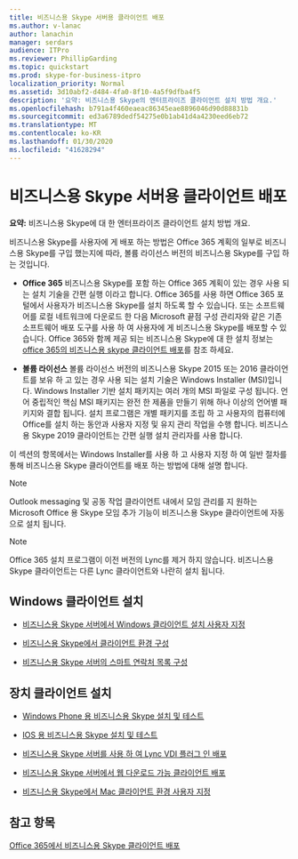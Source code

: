 ```yaml
---
title: 비즈니스용 Skype 서버용 클라이언트 배포
ms.author: v-lanac
author: lanachin
manager: serdars
audience: ITPro
ms.reviewer: PhillipGarding
ms.topic: quickstart
ms.prod: skype-for-business-itpro
localization_priority: Normal
ms.assetid: 3d10abf2-d484-4fa0-8f10-4a5f9dfba4f5
description: '요약: 비즈니스용 Skype의 엔터프라이즈 클라이언트 설치 방법 개요.'
ms.openlocfilehash: b791a4f460eaeac86345eae8896046d90d88831b
ms.sourcegitcommit: ed3a6789dedf54275e0b1ab41d4a4230eed6eb72
ms.translationtype: MT
ms.contentlocale: ko-KR
ms.lasthandoff: 01/30/2020
ms.locfileid: "41628294"
---
```

# <a name="deploy-clients-for-skype-for-business-server"></a>비즈니스용 Skype 서버용 클라이언트 배포
 
**요약:** 비즈니스용 Skype에 대 한 엔터프라이즈 클라이언트 설치 방법 개요.
  
비즈니스용 Skype를 사용자에 게 배포 하는 방법은 Office 365 계획의 일부로 비즈니스용 Skype를 구입 했는지에 따라, 볼륨 라이선스 버전의 비즈니스용 Skype를 구입 하는 것입니다. 
  
- **Office 365** 비즈니스용 Skype를 포함 하는 Office 365 계획이 있는 경우 사용 되는 설치 기술을 간편 실행 이라고 합니다. Office 365를 사용 하면 Office 365 포털에서 사용자가 비즈니스용 Skype를 설치 하도록 할 수 있습니다. 또는 소프트웨어를 로컬 네트워크에 다운로드 한 다음 Microsoft 끝점 구성 관리자와 같은 기존 소프트웨어 배포 도구를 사용 하 여 사용자에 게 비즈니스용 Skype를 배포할 수 있습니다. Office 365와 함께 제공 되는 비즈니스용 Skype에 대 한 설치 정보는 [office 365의 비즈니스용 skype 클라이언트 배포](https://support.office.com/article/8c563b81-22c9-4024-9efe-9fe28c7bbc96)를 참조 하세요.
    
- **볼륨 라이선스** 볼륨 라이선스 버전의 비즈니스용 Skype 2015 또는 2016 클라이언트를 보유 하 고 있는 경우 사용 되는 설치 기술은 Windows Installer (MSI)입니다. Windows Installer 기반 설치 패키지는 여러 개의 MSI 파일로 구성 됩니다. 언어 중립적인 핵심 MSI 패키지는 완전 한 제품을 만들기 위해 하나 이상의 언어별 패키지와 결합 됩니다. 설치 프로그램은 개별 패키지를 조립 하 고 사용자의 컴퓨터에 Office를 설치 하는 동안과 사용자 지정 및 유지 관리 작업을 수행 합니다. 비즈니스용 Skype 2019 클라이언트는 간편 실행 설치 관리자를 사용 합니다.
    
이 섹션의 항목에서는 Windows Installer를 사용 하 고 사용자 지정 하 여 일반 절차를 통해 비즈니스용 Skype 클라이언트를 배포 하는 방법에 대해 설명 합니다.
  
> [!NOTE]
> Outlook messaging 및 공동 작업 클라이언트 내에서 모임 관리를 지 원하는 Microsoft Office 용 Skype 모임 추가 기능이 비즈니스용 Skype 클라이언트에 자동으로 설치 됩니다. 
  
> [!NOTE]
> Office 365 설치 프로그램이 이전 버전의 Lync를 제거 하지 않습니다. 비즈니스용 Skype 클라이언트는 다른 Lync 클라이언트와 나란히 설치 됩니다. 
  
## <a name="installing-windows-clients"></a>Windows 클라이언트 설치

- [비즈니스용 Skype 서버에서 Windows 클라이언트 설치 사용자 지정](customize-windows-client-installation.md)
    
- [비즈니스용 Skype에서 클라이언트 환경 구성](configure-the-client-experience.md)
    
- [비즈니스용 Skype 서버의 스마트 연락처 목록 구성](configure-smart-contacts-list.md)
    
## <a name="installing-device-clients"></a>장치 클라이언트 설치

- [Windows Phone 용 비즈니스용 Skype 설치 및 테스트](windows-phone.md)
    
- [IOS 용 비즈니스용 Skype 설치 및 테스트](ios.md)
    
    
- [비즈니스용 Skype 서버를 사용 하 여 Lync VDI 플러그 인 배포](deploy-the-lync-vdi-plug-in.md)
    
- [비즈니스용 Skype 서버에서 웹 다운로드 가능 클라이언트 배포](deploy-web-downloadable-clients.md)
    
- [비즈니스용 Skype에서 Mac 클라이언트 환경 사용자 지정](customize-the-mac-client-experience.md)
    
## <a name="see-also"></a>참고 항목

[Office 365에서 비즈니스용 Skype 클라이언트 배포](../../../SfbOnline/set-up-skype-for-business-online/deploy-the-skype-for-business-client-in-office-365.md)
